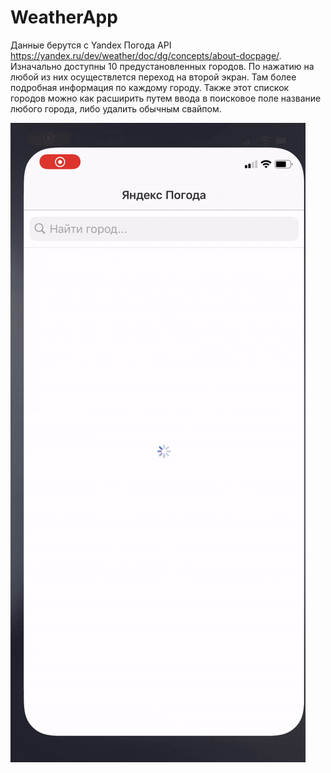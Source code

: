 # WeatherApp
Данные берутся с Yandex Погода API https://yandex.ru/dev/weather/doc/dg/concepts/about-docpage/.
Изначально доступны 10 предустановленных городов. По нажатию на любой из них осуществлется переход на второй экран. Там более подробная информация по каждому городу.
Также этот спискок городов можно как расширить путем ввода в поисковое поле название любого города, либо удалить обычным свайпом.


![alt-text](https://github.com/eni1396/WeatherApp/blob/main/weather.gif)
